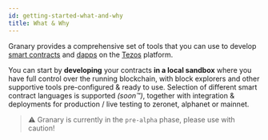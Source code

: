 ```yaml
---
id: getting-started-what-and-why
title: What & Why
---
```


Granary provides a comprehensive set of tools that you can use to develop [smart contracts](https://en.wikipedia.org/wiki/Smart_contract) and [dapps](https://en.wikipedia.org/wiki/Decentralized_application) on the [Tezos](https://en.wikipedia.org/wiki/Decentralized_application) platform. 

You can start by **developing** your contracts **in a local sandbox** where you have full control over the running blockchain, with block explorers and other supportive tools pre-configured & ready to use. Selection of different smart contract languages is supported *(soon™)*, together with integration & deployments for production / live testing to zeronet, alphanet or mainnet. 

> ⚠️ Granary is currently in the `pre-alpha` phase, please use with caution!